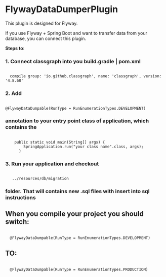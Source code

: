 # FlywayDataDumperPlugin
This plugin is designed for Flyway.

If you use Flyway + Spring Boot and want to transfer data from your database, you can connect this plugin.

<b>Steps to</b>:
<h3>1. Connect classgraph into you build.gradle | pom.xml</h3>
<code>
  compile group: 'io.github.classgraph', name: 'classgraph', version: '4.8.60'
</code>
<h3>2. Add </h3>
<code>
@FlywayDataDumpable(RunType = RunEnumerationTypes.DEVELOPMENT) 
</code>
<h3>annotation to your entry point class of application, which contains the </h3>
<code>
    public static void main(String[] args) {
        SpringApplication.run("your class name".class, args);
      }
</code>

<h3>3. Run your application and checkout </h3>
<code>
   ../resources/db/migration
</code>
<h3>folder. That will contains new .sql files with insert into sql instructions</h3>
<h2>When you compile your project you should switch: </h2>
<code>
  @FlywayDataDumpable(RunType = RunEnumerationTypes.DEVELOPMENT) 
</code>
<h2>TO:</h2>
<code>
  @FlywayDataDumpable(RunType = RunEnumerationTypes.PRODUCTION) 
</code>
